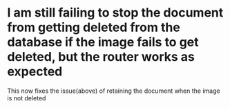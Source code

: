 # I am still failing to stop the document from getting deleted from the database if the image fails to get deleted, but the router works as expected

This now fixes the issue(above) of retaining the document when the image is not deleted
